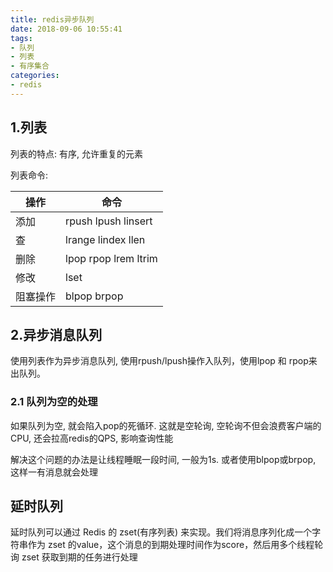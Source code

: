 ```yaml
---
title: redis异步队列
date: 2018-09-06 10:55:41
tags:
- 队列
- 列表
- 有序集合
categories:
- redis
---
```


## 1.列表
列表的特点: 有序, 允许重复的元素

列表命令:

|操作|命令|
|---|---|
|添加|rpush lpush linsert|
|查|lrange lindex llen|
|删除|lpop rpop lrem ltrim|
|修改|lset|
|阻塞操作|blpop brpop|

## 2.异步消息队列
使用列表作为异步消息队列, 使用rpush/lpush操作入队列，使用lpop 和 rpop来出队列。

### 2.1 队列为空的处理
如果队列为空, 就会陷入pop的死循环. 这就是空轮询, 空轮询不但会浪费客户端的CPU, 还会拉高redis的QPS, 影响查询性能

解决这个问题的办法是让线程睡眠一段时间, 一般为1s. 或者使用blpop或brpop, 这样一有消息就会处理

## 延时队列
延时队列可以通过 Redis 的 zset(有序列表) 来实现。我们将消息序列化成一个字符串作为 zset 的value，这个消息的到期处理时间作为score，然后用多个线程轮询 zset 获取到期的任务进行处理

